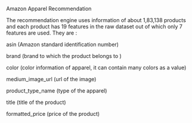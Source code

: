 Amazon Apparel Recommendation

The recommendation engine uses information of about 1,83,138 products and each product has 19 features in the raw dataset out of which only 7 features are used. They are :

asin (Amazon standard identification number)

brand (brand to which the product belongs to )

color (color information of apparel, it can contain many colors as a value)

medium_image_url (url of the image)

product_type_name (type of the apparel)

title (title of the product)

formatted_price (price of the product)
